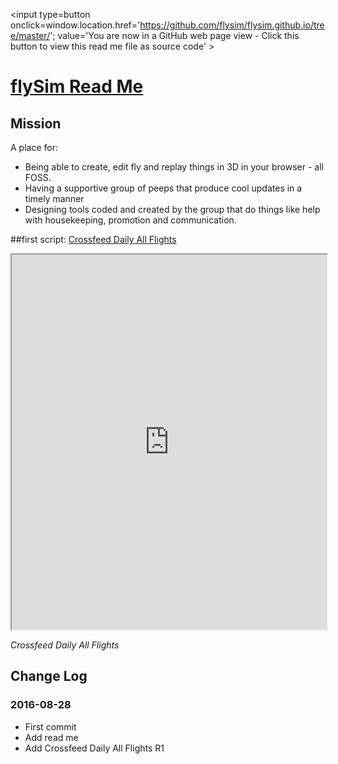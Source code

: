 <span style=display:none; >[You are now in a GitHub source code view - click this link to view Read Me file as a web page]
( https://flysim.github.io/#readme.md "View file as a web page." ) </span>
<input type=button onclick=window.location.href='https://github.com/flysim/flysim.github.io/tree/master/'; 
value='You are now in a GitHub web page view - Click this button to view this read me file as source code' >


[flySim Read Me]( https://flysim.github.io/#readme.md )
===
## Mission

A place for:

* Being able to create, edit fly and replay things in 3D in your browser - all FOSS.
* Having a supportive group of peeps that produce cool updates in a timely manner
* Designing tools coded and created by the group that do things like help with housekeeping, promotion and communication. 

##first script: [Crossfeed Daily All Flights]( https://flysim.github.io/crossfeed-daily-all-flights/ )

<img src="" style=display:none; width=800 >


<iframe src=https://flysim.github.io/crossfeed-daily-all-flights/ width=100% height=600px onload=this.contentWindow.controls.enableZoom=false; ></iframe>


_Crossfeed Daily All Flights_

## Change Log

### 2016-08-28

* First commit
* Add read me
* Add Crossfeed Daily All Flights R1

